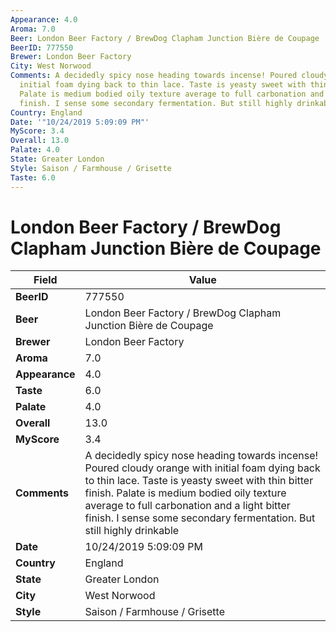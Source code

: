 ```yaml
---
Appearance: 4.0
Aroma: 7.0
Beer: London Beer Factory / BrewDog Clapham Junction Bière de Coupage
BeerID: 777550
Brewer: London Beer Factory
City: West Norwood
Comments: A decidedly spicy nose heading towards incense! Poured cloudy orange with
  initial foam dying back to thin lace. Taste is yeasty sweet with thin bitter finish.
  Palate is medium bodied oily texture average to full carbonation and a light bitter
  finish. I sense some secondary fermentation. But still highly drinkable
Country: England
Date: '"10/24/2019 5:09:09 PM"'
MyScore: 3.4
Overall: 13.0
Palate: 4.0
State: Greater London
Style: Saison / Farmhouse / Grisette
Taste: 6.0
---
```


# London Beer Factory / BrewDog Clapham Junction Bière de Coupage

| Field         | Value |
|---------------|-------|
| **BeerID** | 777550 |
| **Beer** | London Beer Factory / BrewDog Clapham Junction Bière de Coupage |
| **Brewer** | London Beer Factory |
| **Aroma** | 7.0 |
| **Appearance** | 4.0 |
| **Taste** | 6.0 |
| **Palate** | 4.0 |
| **Overall** | 13.0 |
| **MyScore** | 3.4 |
| **Comments** | A decidedly spicy nose heading towards incense! Poured cloudy orange with initial foam dying back to thin lace. Taste is yeasty sweet with thin bitter finish. Palate is medium bodied oily texture average to full carbonation and a light bitter finish. I sense some secondary fermentation. But still highly drinkable |
| **Date** | 10/24/2019 5:09:09 PM |
| **Country** | England |
| **State** | Greater London |
| **City** | West Norwood |
| **Style** | Saison / Farmhouse / Grisette |
